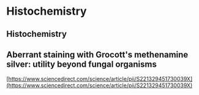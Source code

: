 # Histochemistry

## Histochemistry

## Aberrant staining with Grocott's methenamine silver: utility beyond fungal organisms

[https://www.sciencedirect.com/science/article/pii/S221329451730039X](https://www.sciencedirect.com/science/article/pii/S221329451730039X)

